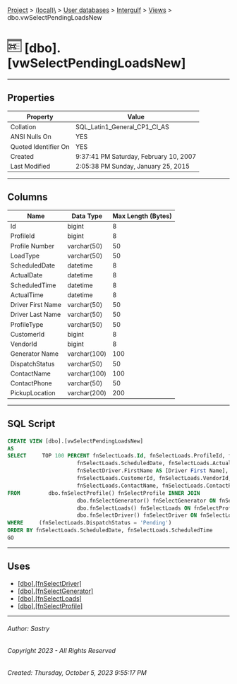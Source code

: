#### 

[Project](../../../../index.md) > [(local)\\](../../../index.md) > [User databases](../../index.md) > [Intergulf](../index.md) > [Views](Views.md) > dbo.vwSelectPendingLoadsNew

# ![Views](../../../../Images/View32.png) [dbo].[vwSelectPendingLoadsNew]

---

## <a name="#properties"></a>Properties

| Property | Value |
|---|---|
| Collation | SQL_Latin1_General_CP1_CI_AS |
| ANSI Nulls On | YES |
| Quoted Identifier On | YES |
| Created | 9:37:41 PM Saturday, February 10, 2007 |
| Last Modified | 2:05:38 PM Sunday, January 25, 2015 |


---

## <a name="#columns"></a>Columns

| Name | Data Type | Max Length (Bytes) |
|---|---|---|
| Id | bigint | 8 |
| ProfileId | bigint | 8 |
| Profile Number | varchar(50) | 50 |
| LoadType | varchar(50) | 50 |
| ScheduledDate | datetime | 8 |
| ActualDate | datetime | 8 |
| ScheduledTime | datetime | 8 |
| ActualTime | datetime | 8 |
| Driver First Name | varchar(50) | 50 |
| Driver Last Name | varchar(50) | 50 |
| ProfileType | varchar(50) | 50 |
| CustomerId | bigint | 8 |
| VendorId | bigint | 8 |
| Generator Name | varchar(100) | 100 |
| DispatchStatus | varchar(50) | 50 |
| ContactName | varchar(100) | 100 |
| ContactPhone | varchar(50) | 50 |
| PickupLocation | varchar(200) | 200 |


---

## <a name="#sqlscript"></a>SQL Script

```sql
CREATE VIEW [dbo].[vwSelectPendingLoadsNew]
AS
SELECT     TOP 100 PERCENT fnSelectLoads.Id, fnSelectLoads.ProfileId, fnSelectProfile.ProfileNumber AS [Profile Number], fnSelectLoads.LoadType, 
                      fnSelectLoads.ScheduledDate, fnSelectLoads.ActualDate, fnSelectLoads.ScheduledTime, fnSelectLoads.ActualTime, 
                      fnSelectDriver.FirstName AS [Driver First Name], fnSelectDriver.LastName AS [Driver Last Name], fnSelectProfile.ProfileType, 
                      fnSelectLoads.CustomerId, fnSelectLoads.VendorId, fnSelectGenerator.Name AS [Generator Name], fnSelectLoads.DispatchStatus, 
                      fnSelectLoads.ContactName, fnSelectLoads.ContactPhone, fnSelectLoads.PickupLocation
FROM         dbo.fnSelectProfile() fnSelectProfile INNER JOIN
                      dbo.fnSelectGenerator() fnSelectGenerator ON fnSelectProfile.GeneratorId = fnSelectGenerator.Id RIGHT OUTER JOIN
                      dbo.fnSelectLoads() fnSelectLoads ON fnSelectProfile.Id = fnSelectLoads.ProfileId LEFT OUTER JOIN
                      dbo.fnSelectDriver() fnSelectDriver ON fnSelectLoads.DriverId = fnSelectDriver.Id
WHERE     (fnSelectLoads.DispatchStatus = 'Pending')
ORDER BY fnSelectLoads.ScheduledDate, fnSelectLoads.ScheduledTime
GO

```


---

## <a name="#uses"></a>Uses

* [[dbo].[fnSelectDriver]](../Programmability/Functions/Table-valued_Functions/dbo_fnSelectDriver.md)
* [[dbo].[fnSelectGenerator]](../Programmability/Functions/Table-valued_Functions/dbo_fnSelectGenerator.md)
* [[dbo].[fnSelectLoads]](../Programmability/Functions/Table-valued_Functions/dbo_fnSelectLoads.md)
* [[dbo].[fnSelectProfile]](../Programmability/Functions/Table-valued_Functions/dbo_fnSelectProfile.md)


---

###### Author:  Sastry

###### Copyright 2023 - All Rights Reserved

###### Created: Thursday, October 5, 2023 9:55:17 PM

